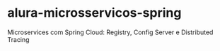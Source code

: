# alura-microsservicos-spring
Microservices com Spring Cloud: Registry, Config Server e Distributed Tracing
